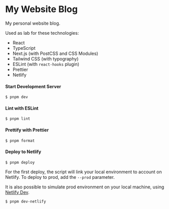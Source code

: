 # My Website Blog

My personal website blog.

Used as lab for these technologies:

- React
- TypeScript
- Next.js (with PostCSS and CSS Modules)
- Tailwind CSS (with typography)
- ESLint (with `react-hooks` plugin)
- Prettier
- Netlify

#### Start Development Server

```
$ pnpm dev
```

#### Lint with ESLint

```
$ pnpm lint
```

#### Prettify with Prettier

```
$ pnpm format
```

#### Deploy to Netlify

```
$ pnpm deploy
```

For the first deploy, the script will link your local environment to account on Netlify.
To deploy to prod, add the `--prod` parameter.

It is also possible to simulate prod environment on your local machine, using [Netlify Dev](https://www.netlify.com/products/dev/).

```
$ pnpm dev-netlify
```

